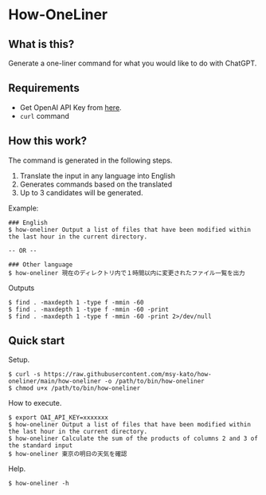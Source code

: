 # How-OneLiner

## What is this?

Generate a one-liner command for what you would like to do with ChatGPT.

## Requirements

- Get OpenAI API Key from [here](https://platform.openai.com/signup/).
- `curl` command

## How this work?

The command is generated in the following steps.

1. Translate the input in any language into English
2. Generates commands based on the translated
3. Up to 3 candidates will be generated.

Example:

```console
### English
$ how-oneliner Output a list of files that have been modified within the last hour in the current directory.

-- OR --

### Other language
$ how-oneliner 現在のディレクトリ内で１時間以内に変更されたファイル一覧を出力
```

Outputs

```console
$ find . -maxdepth 1 -type f -mmin -60
$ find . -maxdepth 1 -type f -mmin -60 -print
$ find . -maxdepth 1 -type f -mmin -60 -print 2>/dev/null
```

## Quick start

Setup.

```console
$ curl -s https://raw.githubusercontent.com/msy-kato/how-oneliner/main/how-oneliner -o /path/to/bin/how-oneliner
$ chmod u+x /path/to/bin/how-oneliner
```

How to execute.

```console
$ export OAI_API_KEY=xxxxxxx
$ how-oneliner Output a list of files that have been modified within the last hour in the current directory.
$ how-oneliner Calculate the sum of the products of columns 2 and 3 of the standard input
$ how-oneliner 東京の明日の天気を確認
```

Help.

```console
$ how-oneliner -h
```
